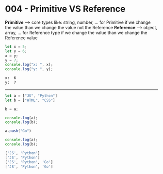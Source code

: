 # 004 - Primitive VS Reference
**Primitive** --> core types like: string, number, ... for Primitive if we change the value than we change the value not the Reference
**Reference** --> object, array, ... for Reference type if we change the value than we change the Reference value

```javascript
let x = 5;
let y = 6;
x = y;
y = 7;
console.log("x: ", x);
console.log("y: ", y);
```
```bash
x:  6
y:  7
```

-----------------------------------------------------------------------------------------------------------------------

```javascript
let a = ["JS", "Python"]
let b = ["HTML", "CSS"]

b = a;

console.log(a);
console.log(b);

a.push("Go")

console.log(a);
console.log(b);
```
```bash
['JS', 'Python']
['JS', 'Python']
['JS', 'Python', 'Go']
['JS', 'Python', 'Go']
```